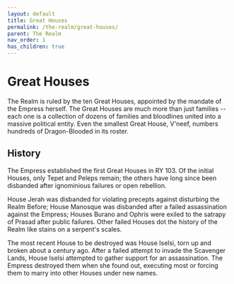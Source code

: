 ```yaml
---
layout: default
title: Great Houses
permalink: /the-realm/great-houses/
parent: The Realm
nav_order: 1
has_children: true
---
```


# Great Houses

The Realm is ruled by the ten Great Houses, appointed by the mandate of the
Empress herself. The Great Houses are much more than just families -- each one
is a collection of dozens of families and bloodlines united into a massive
political entity. Even the smallest Great House, V'neef, numbers hundreds of
Dragon-Blooded in its roster.

## History

The Empress established the first Great Houses in RY 103. Of the initial Houses,
only Tepet and Peleps remain; the others have long since been disbanded after
ignominious failures or open rebellion.

House Jerah was disbanded for violating precepts against disturbing the Realm
Before; House Manosque was disbanded after a failed assassination against the
Empress; Houses Burano and Ophris were exiled to the satrapy of Prasad after
public failures. Other failed Houses dot the history of the Realm like stains
on a serpent's scales.

The most recent House to be destroyed was House Iselsi, torn up and broken about
a century ago. After a failed attempt to invade the Scavenger Lands, House
Iselsi attempted to gather support for an assassination. The Empress destroyed
them when she found out, executing most or forcing them to marry into other
Houses under new names.
